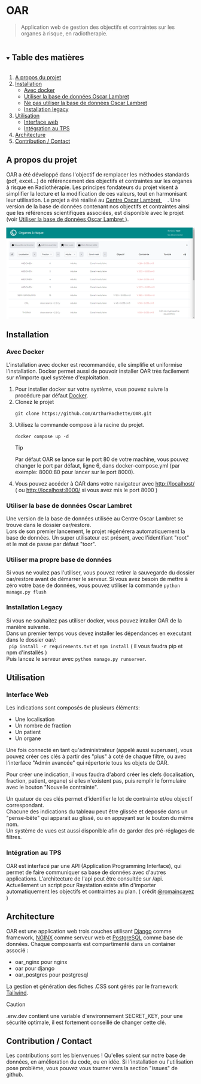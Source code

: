 # OAR
> Application web de gestion des objectifs et contraintes sur les organes à risque, en radiotherapie.


<!-- TABLE DES MATIÈRES -->
<details open="open">
  <summary><h2 style="display: inline-block">Table des matières</h2></summary>
  <ol>
    <li>
      <a href="#a-propos-du-projet">A propos du projet</a>
    </li>
    <li>
      <a href="#installation">Installation</a>
      <ul>
        <li><a href="#avec-docker">Avec docker</a></li>
        <li><a href="#utiliser-la-base-de-données-oscar-lambret">Utiliser la base de données Oscar Lambret</a></li>
        <li><a href="#utiliser-ma-propre-base-de-données">Ne pas utiliser la base de données Oscar Lambret</a></li>
        <li><a href="#installation-legacy">Installation legacy</a></li>
      </ul>
    </li>
    <li><a href="#utilisation">Utilisation</a>
      <ul>
        <li><a href="#interface-web">Interface web</a></li>
        <li>
          <a href="#intégration-au-tps">Intégration au TPS</a>
        </li>
      </ul>
    </li>
    <li><a href="#architecture">Architecture</a></li>
    <li><a href="#contribution--contact">Contribution / Contact</a></li>
  </ol>
</details>


## A propos du projet
OAR a été développé dans l'objectif de remplacer les méthodes standards (pdf, excel...) de référencement des objectifs et contraintes sur les organes à risque en Radiothérapie. Les principes fondateurs du projet visent à simplifier la lecture et la modification de ces valeurs, tout en harmonisant leur utilisation. Le projet a été réalisé au  <a href="https://www.centreoscarlambret.fr/">Centre Oscar Lambret <img src="oar/oar/static/ol_hover.png" width="15px"></a>. Une version de la base de données contenant nos objectifs et contraintes ainsi que les références scientifiques associées, est disponible avec le projet (voir <a href="#utiliser-la-base-de-données-oscar-lambret">Utiliser la base de données Oscar Lambret </a>).

<div style="display: flex; justify-content: center;">
    <img src="docs/index_exemple.png" width="1000px">
</div>

## Installation
### Avec Docker
L'installation avec docker est recommandée, elle simplifie et uniformise l'installation. Docker permet aussi de pouvoir installer OAR très facilement sur n'importe quel système d'exploitation.
<br>
<ol>
<li>
Pour installer docker sur votre système, vous pouvez suivre la procédure par défaut <a href="https://www.docker.com/"> Docker</a>.
</li>
<li>
Clonez le projet
</li>

```
git clone https://github.com/ArthurRochette/OAR.git
```

<li>
Utilisez la commande compose à la racine du projet.
</li>

```
docker compose up -d 
```

> [!TIP]
> Par défaut OAR se lance sur le port 80 de votre machine, vous pouvez changer le port par défaut, ligne 6, dans docker-compose.yml (par exemple: 8000:80 pour lancer sur le port 8000).

<li>
Vous pouvez accéder à OAR dans votre navigateur avec <a href="http://localhost/">http://localhost/</a> ( ou  <a href="http://localhost:8000/">http://localhost:8000/</a> si vous avez mis le port 8000 )
</li>
</ol>


### Utiliser la base de données Oscar Lambret
Une version de la base de données utilisée au Centre Oscar Lambret se trouve dans le dossier oar/restore.<br> Lors de son premier lancement, le projet régénérera automatiquement la base de données. Un super utilisateur est présent, avec l'identifiant "root" et le mot de passe par défaut "toor".

### Utiliser ma propre base de données 
Si vous ne voulez pas l'utiliser, vous pouvez retirer la sauvegarde du dossier oar/restore avant de démarrer le serveur. Si vous avez besoin de mettre à zéro votre base de données, vous pouvez utiliser la commande ``` python manage.py flush ```

### Installation Legacy
Si vous ne souhaitez pas utiliser docker, vous pouvez intaller OAR de la manière suivante.<br>
Dans un premier temps vous devez installer les dépendances en executant dans le dossier oar/:<br>
 ``` pip install -r requirements.txt``` et ```npm install``` ( il vous faudra pip et npm d'installés )<br>
Puis lancez le serveur avec ``` python manage.py runserver ```.

## Utilisation
### Interface Web
Les indications sont composés de plusieurs éléments:
<ul>
  <li>
    Une localisation
  </li>
  <li>
    Un nombre de fraction
  </li>
  <li>
  Un patient
  </li>
  <li>
    Un organe
  </li>
</ul>
Une fois connecté en tant qu'administrateur (appelé aussi superuser), vous pouvez créer ces clés à partir des "plus" à coté de chaque filtre,
ou avec l'interface "Admin avancée" qui répertorie tous les objets de OAR.


Pour créer une indication, il vous faudra d'abord créer les clefs (localisation, fraction, patient, organe) si elles n'existent pas, puis remplir le formulaire avec le bouton "Nouvelle contrainte".

Un quatuor de ces clés permet d'identifier le lot de contrainte et/ou objectif correspondant.<br>
Chacune des indications du tableau peut être glissée et deposée dans un "pense-bête" qui apparait au glissé, ou en appuyant sur le bouton du même nom.<br>
Un système de vues est aussi disponible afin de garder des pré-réglages de filtres. 

### Intégration au TPS
OAR est interfacé par une API (Application Programming Interface), qui permet de faire communiquer sa base de données avec d'autres applications. 
L'architecture de l'api peut être consultée sur /api.<br>
Actuellement un script pour Raystation existe afin d'importer automatiquement les objectifs et contraintes au plan. ( crédit <a href="https://github.com/romaincayez">@romaincayez</a> )

## Architecture
OAR est une application web trois couches utilisant <a href="https://www.djangoproject.com/">Django</a> comme framework, <a href="https://nginx.org/en/">NGINX</a> comme serveur web et <a href="https://www.postgresql.org/">PostgreSQL</a> comme base de données. Chaque composants est compartimenté dans un container associé : 
<ul type="">
  <li>oar_nginx pour nginx</li>
  <li>oar pour django</li>
  <li>oar_postgres pour postgresql</li>
</ul>
La gestion et génération des fiches .CSS sont gérés par le framework <a href="https://tailwindcss.com">Tailwind</a>.
<br>

> [!CAUTION]
> .env.dev contient une variable d'environnement SECRET_KEY, pour une sécurité optimale, il est fortement conseillé de changer cette clé.


## Contribution / Contact
Les contributions sont les bienvenues ! Qu'elles soient sur notre base de données, en amélioration du code, ou en idée. Si l'installation ou l'utilisation pose problème, vous pouvez vous tourner vers la section "issues" de github.
